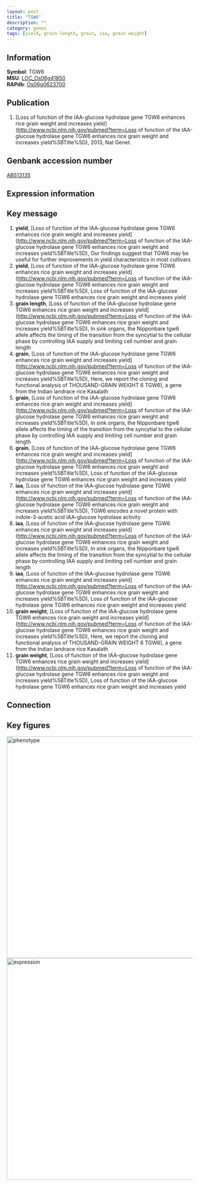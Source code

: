 ```yaml
---
layout: post
title: "TGW6"
description: ""
category: genes
tags: [yield, grain length, grain, iaa, grain weight]
---
```


## Information
__Symbol__: TGW6  
__MSU__: [LOC_Os06g41850](http://rice.plantbiology.msu.edu/cgi-bin/ORF_infopage.cgi?orf=LOC_Os06g41850)  
__RAPdb__: [Os06g0623700](http://rapdb.dna.affrc.go.jp/viewer/gbrowse_details/irgsp1?name=Os06g0623700)  

## Publication
1. [Loss of function of the IAA-glucose hydrolase gene TGW6 enhances rice grain weight and increases yield](http://www.ncbi.nlm.nih.gov/pubmed?term=Loss of function of the IAA-glucose hydrolase gene TGW6 enhances rice grain weight and increases yield%5BTitle%5D), 2013, Nat Genet.

## Genbank accession number
[AB513135](http://www.ncbi.nlm.nih.gov/nuccore/AB513135)  

## Expression information

## Key message
1. __yield__, [Loss of function of the IAA-glucose hydrolase gene TGW6 enhances rice grain weight and increases yield](http://www.ncbi.nlm.nih.gov/pubmed?term=Loss of function of the IAA-glucose hydrolase gene TGW6 enhances rice grain weight and increases yield%5BTitle%5D),  Our findings suggest that TGW6 may be useful for further improvements in yield characteristics in most cultivars
2. __yield__, [Loss of function of the IAA-glucose hydrolase gene TGW6 enhances rice grain weight and increases yield](http://www.ncbi.nlm.nih.gov/pubmed?term=Loss of function of the IAA-glucose hydrolase gene TGW6 enhances rice grain weight and increases yield%5BTitle%5D), Loss of function of the IAA-glucose hydrolase gene TGW6 enhances rice grain weight and increases yield
3. __grain length__, [Loss of function of the IAA-glucose hydrolase gene TGW6 enhances rice grain weight and increases yield](http://www.ncbi.nlm.nih.gov/pubmed?term=Loss of function of the IAA-glucose hydrolase gene TGW6 enhances rice grain weight and increases yield%5BTitle%5D),  In sink organs, the Nipponbare tgw6 allele affects the timing of the transition from the syncytial to the cellular phase by controlling IAA supply and limiting cell number and grain length
4. __grain__, [Loss of function of the IAA-glucose hydrolase gene TGW6 enhances rice grain weight and increases yield](http://www.ncbi.nlm.nih.gov/pubmed?term=Loss of function of the IAA-glucose hydrolase gene TGW6 enhances rice grain weight and increases yield%5BTitle%5D),  Here, we report the cloning and functional analysis of THOUSAND-GRAIN WEIGHT 6 TGW6), a gene from the Indian landrace rice Kasalath
5. __grain__, [Loss of function of the IAA-glucose hydrolase gene TGW6 enhances rice grain weight and increases yield](http://www.ncbi.nlm.nih.gov/pubmed?term=Loss of function of the IAA-glucose hydrolase gene TGW6 enhances rice grain weight and increases yield%5BTitle%5D),  In sink organs, the Nipponbare tgw6 allele affects the timing of the transition from the syncytial to the cellular phase by controlling IAA supply and limiting cell number and grain length
6. __grain__, [Loss of function of the IAA-glucose hydrolase gene TGW6 enhances rice grain weight and increases yield](http://www.ncbi.nlm.nih.gov/pubmed?term=Loss of function of the IAA-glucose hydrolase gene TGW6 enhances rice grain weight and increases yield%5BTitle%5D), Loss of function of the IAA-glucose hydrolase gene TGW6 enhances rice grain weight and increases yield
7. __iaa__, [Loss of function of the IAA-glucose hydrolase gene TGW6 enhances rice grain weight and increases yield](http://www.ncbi.nlm.nih.gov/pubmed?term=Loss of function of the IAA-glucose hydrolase gene TGW6 enhances rice grain weight and increases yield%5BTitle%5D),  TGW6 encodes a novel protein with indole-3-acetic acid IAA-glucose hydrolase activity
8. __iaa__, [Loss of function of the IAA-glucose hydrolase gene TGW6 enhances rice grain weight and increases yield](http://www.ncbi.nlm.nih.gov/pubmed?term=Loss of function of the IAA-glucose hydrolase gene TGW6 enhances rice grain weight and increases yield%5BTitle%5D),  In sink organs, the Nipponbare tgw6 allele affects the timing of the transition from the syncytial to the cellular phase by controlling IAA supply and limiting cell number and grain length
9. __iaa__, [Loss of function of the IAA-glucose hydrolase gene TGW6 enhances rice grain weight and increases yield](http://www.ncbi.nlm.nih.gov/pubmed?term=Loss of function of the IAA-glucose hydrolase gene TGW6 enhances rice grain weight and increases yield%5BTitle%5D), Loss of function of the IAA-glucose hydrolase gene TGW6 enhances rice grain weight and increases yield
10. __grain weight__, [Loss of function of the IAA-glucose hydrolase gene TGW6 enhances rice grain weight and increases yield](http://www.ncbi.nlm.nih.gov/pubmed?term=Loss of function of the IAA-glucose hydrolase gene TGW6 enhances rice grain weight and increases yield%5BTitle%5D),  Here, we report the cloning and functional analysis of THOUSAND-GRAIN WEIGHT 6 TGW6), a gene from the Indian landrace rice Kasalath
11. __grain weight__, [Loss of function of the IAA-glucose hydrolase gene TGW6 enhances rice grain weight and increases yield](http://www.ncbi.nlm.nih.gov/pubmed?term=Loss of function of the IAA-glucose hydrolase gene TGW6 enhances rice grain weight and increases yield%5BTitle%5D), Loss of function of the IAA-glucose hydrolase gene TGW6 enhances rice grain weight and increases yield

## Connection

## Key figures
<img src="http://ricencode.github.io/images/TGW6.pheno.png" alt="phenotype"  style="width: 600px;"/>

<img src="http://ricencode.github.io/images/TGW6.exp.png" alt="expression"  style="width: 600px;"/>


